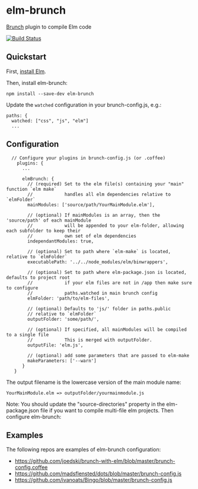 # elm-brunch

[Brunch](http://brunch.io) plugin to compile Elm code

[![Build Status](https://travis-ci.org/madsflensted/elm-brunch.svg?branch=master)](https://travis-ci.org/madsflensted/elm-brunch)


## Quickstart

First, [install Elm](https://guide.elm-lang.org/install.html).

Then, install elm-brunch:

```
npm install --save-dev elm-brunch
```

Update the `watched` configuration in your brunch-config.js, e.g.:

```
paths: {
  watched: ["css", "js", "elm"]
  ...
```


## Configuration

```
  // Configure your plugins in brunch-config.js (or .coffee)
    plugins: {
      ...

      elmBrunch: {
        // (required) Set to the elm file(s) containing your "main" function `elm make` 
        //            handles all elm dependencies relative to `elmFolder`
        mainModules: ['source/path/YourMainModule.elm'],

        // (optional) If mainModules is an array, then the 'source/path' of each mainModule 
        //            will be appended to your elm-folder, allowing each subfolder to keep their
        //            own set of elm dependencies 
        independantModules: true,

        // (optional) Set to path where `elm-make` is located, relative to `elmFolder`
        executablePath: '../../node_modules/elm/binwrappers',

        // (optional) Set to path where elm-package.json is located, defaults to project root
        //            if your elm files are not in /app then make sure to configure 
        //            paths.watched in main brunch config
        elmFolder: 'path/to/elm-files',

        // (optional) Defaults to 'js/' folder in paths.public
        // relative to `elmFolder`
        outputFolder: 'some/path/',

        // (optional) If specified, all mainModules will be compiled to a single file 
        //            This is merged with outputFolder.
        outputFile: 'elm.js',

        // (optional) add some parameters that are passed to elm-make
        makeParameters: ['--warn']
      }
   }

```

The output filename is the lowercase version of the main module name:
```
YourMainModule.elm => outputFolder/yourmainmodule.js
```

Note: You should update the "source-directories" property in the elm-package.json file if you want to compile multi-file elm projects.
Then configure elm-brunch:


## Examples

The following repos are examples of elm-brunch configuration:
- https://github.com/joedski/brunch-with-elm/blob/master/brunch-config.coffee
- https://github.com/madsflensted/dots/blob/master/brunch-config.js
- https://github.com/ivanoats/Bingo/blob/master/brunch-config.js
